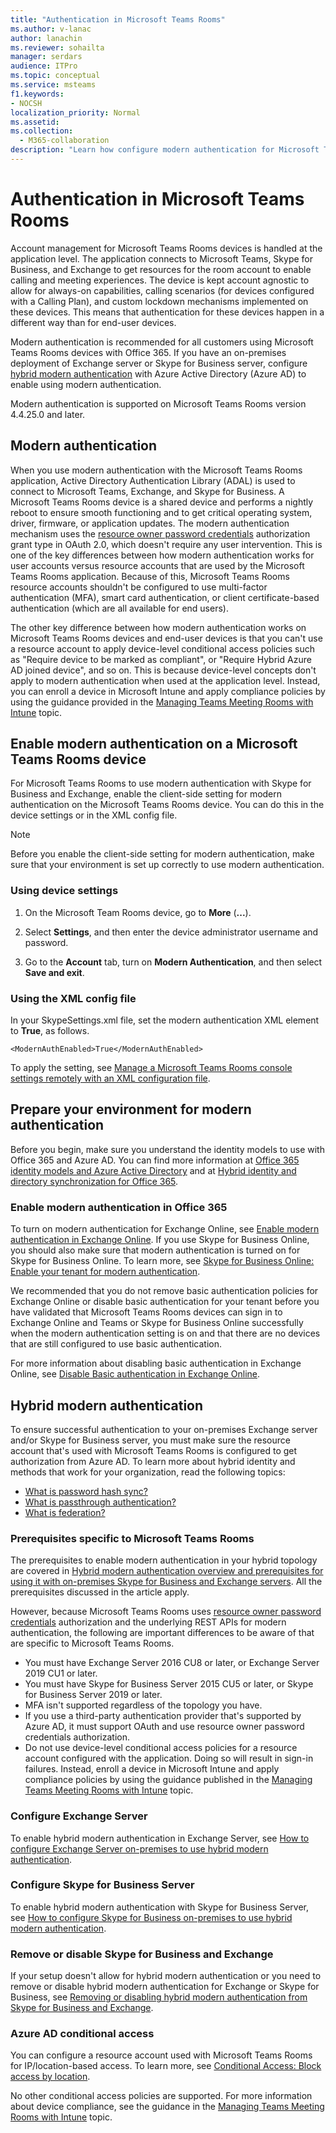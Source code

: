```yaml
---
title: "Authentication in Microsoft Teams Rooms"
ms.author: v-lanac
author: lanachin
ms.reviewer: sohailta
manager: serdars
audience: ITPro
ms.topic: conceptual
ms.service: msteams
f1.keywords:
- NOCSH
localization_priority: Normal
ms.assetid:
ms.collection: 
  - M365-collaboration
description: "Learn how configure modern authentication for Microsoft Teams Rooms"
---
```


# Authentication in Microsoft Teams Rooms

Account management for Microsoft Teams Rooms devices is handled at the application level. The application connects to Microsoft Teams, Skype for Business, and Exchange to get resources for the room account to enable calling and meeting experiences. The device is kept account agnostic to allow for always-on capabilities, calling scenarios (for devices configured with a Calling Plan), and custom lockdown mechanisms implemented on these devices. This means that authentication for these devices happen in a different way than for end-user devices.  

Modern authentication is recommended for all customers using Microsoft Teams Rooms devices with Office 365. If you have an on-premises deployment of Exchange server or Skype for Business server, configure [hybrid modern authentication](https://docs.microsoft.com/office365/enterprise/hybrid-modern-auth-overview) with Azure Active Directory (Azure AD) to enable using modern authentication.

Modern authentication is supported on Microsoft Teams Rooms version 4.4.25.0 and later.

## Modern authentication

When you use modern authentication with the Microsoft Teams Rooms application, Active Directory Authentication Library (ADAL) is used to connect to Microsoft Teams, Exchange, and Skype for Business. A Microsoft Teams Rooms device is a shared device and performs a nightly reboot to ensure smooth functioning and to get critical operating system, driver, firmware, or application updates. The modern authentication mechanism uses the [resource owner password credentials](https://tools.ietf.org/html/rfc6749#section-1.3.3) authorization grant type in OAuth 2.0, which doesn't require any user intervention. This is one of the key differences between how modern authentication works for user accounts versus resource accounts that are used by the Microsoft Teams Rooms application. Because of this, Microsoft Teams Rooms resource accounts shouldn't be configured to use multi-factor authentication (MFA), smart card authentication, or client certificate-based authentication (which are all available for end users).

The other key difference between how modern authentication works on Microsoft Teams Rooms devices and end-user devices is that you can't use a resource account to apply device-level conditional access policies such as "Require device to be marked as compliant", or "Require Hybrid Azure AD joined device", and so on. This is because device-level concepts don't apply to modern authentication when used at the application level. Instead, you can enroll a device in Microsoft Intune and apply compliance policies by using the guidance provided in the [Managing Teams Meeting Rooms with Intune](https://techcommunity.microsoft.com/t5/intune-customer-success/managing-teams-meeting-rooms-with-intune/ba-p/1069230) topic.

## Enable modern authentication on a Microsoft Teams Rooms device

For Microsoft Teams Rooms to use modern authentication with Skype for Business and Exchange, enable the client-side setting for modern authentication on the Microsoft Teams Rooms device. You can do this in the device settings or in the XML config file.

> [!NOTE]
> Before you enable the client-side setting for modern authentication, make sure that your environment is set up correctly to use modern authentication.

### Using device settings

1. On the Microsoft Team Rooms device, go to **More** (**...**).
    
2. Select **Settings**, and then enter the device administrator username and password.
3. Go to the **Account** tab, turn on **Modern Authentication**, and then select **Save and exit**.

### Using the XML config file

In your SkypeSettings.xml file, set the modern authentication XML element to **True**, as follows.

```
<ModernAuthEnabled>True</ModernAuthEnabled>
```

To apply the setting, see [Manage a Microsoft Teams Rooms console settings remotely with an XML configuration file](xml-config-file.md).

## Prepare your environment for modern authentication

Before you begin, make sure you understand the identity models to use with Office 365 and Azure AD. You can find more information at [Office 365 identity models and Azure Active Directory](https://docs.microsoft.com/Office365/Enterprise/about-office-365-identity) and at [Hybrid identity and directory synchronization for Office 365](https://docs.microsoft.com/Office365/Enterprise/plan-for-directory-synchronization).

### Enable modern authentication in Office 365

To turn on modern authentication for Exchange Online, see [Enable modern authentication in Exchange Online](https://docs.microsoft.com/exchange/clients-and-mobile-in-exchange-online/enable-or-disable-modern-authentication-in-exchange-online). If you use Skype for Business Online, you should also make sure that modern authentication is turned on for Skype for Business Online. To learn more, see [Skype for Business Online: Enable your tenant for modern authentication](https://aka.ms/SkypeModernAuth).

We recommended that you do not remove basic authentication policies for Exchange Online or disable basic authentication for your tenant before you have validated that Microsoft Teams Rooms devices can sign in to Exchange Online and Teams or Skype for Business Online successfully when the modern authentication setting is on and that there are no devices that are still configured to use basic authentication.

For more information about disabling basic authentication in Exchange Online, see [Disable Basic authentication in Exchange Online](https://docs.microsoft.com/exchange/clients-and-mobile-in-exchange-online/disable-basic-authentication-in-exchange-online).

## Hybrid modern authentication

To ensure successful authentication to your on-premises Exchange server and/or Skype for Business server, you must make sure the resource account that's used with Microsoft Teams Rooms is configured to get authorization from Azure AD. To learn more about hybrid identity and methods that work for your organization, read the following topics: 

- [What is password hash sync?](https://docs.microsoft.com/azure/active-directory/hybrid/whatis-phs)
- [What is passthrough authentication?](https://docs.microsoft.com/azure/active-directory/hybrid/how-to-connect-pta)
- [What is federation?](https://docs.microsoft.com/azure/active-directory/hybrid/whatis-fed)

### Prerequisites specific to Microsoft Teams Rooms

The prerequisites to enable modern authentication in your hybrid topology are covered in [Hybrid modern authentication overview and prerequisites for using it with on-premises Skype for Business and Exchange servers](https://docs.microsoft.com/office365/enterprise/hybrid-modern-auth-overview). All the prerequisites discussed in the article apply.

However, because Microsoft Teams Rooms uses [resource owner password credentials](https://tools.ietf.org/html/rfc6749#section-1.3.3) authorization and the underlying REST APIs for modern authentication, the following are important differences to be aware of that are specific to Microsoft Teams Rooms.

- You must have Exchange Server 2016 CU8 or later, or Exchange Server 2019 CU1 or later.
- You must have Skype for Business Server 2015 CU5 or later, or Skype for Business Server 2019 or later.
- MFA isn't supported regardless of the topology you have.
- If you use a third-party authentication provider that's supported by Azure AD, it must support OAuth and use  resource owner password credentials authorization.
- Do not use device-level conditional access policies for a resource account configured with the application. Doing so will result in sign-in failures. Instead, enroll a device in Microsoft Intune and apply compliance policies by using the guidance published in the [Managing Teams Meeting Rooms with Intune](https://techcommunity.microsoft.com/t5/intune-customer-success/managing-teams-meeting-rooms-with-intune/ba-p/1069230) topic.

### Configure Exchange Server

To enable hybrid modern authentication in Exchange Server, see [How to configure Exchange Server on-premises to use hybrid modern authentication](https://docs.microsoft.com/Office365/Enterprise/configure-exchange-server-for-hybrid-modern-authentication).

### Configure Skype for Business Server

To enable hybrid modern authentication with Skype for Business Server, see [How to configure Skype for Business on-premises to use hybrid modern authentication](https://docs.microsoft.com/Office365/Enterprise/configure-exchange-server-for-hybrid-modern-authentication).

### Remove or disable Skype for Business and Exchange

If your setup doesn't allow for hybrid modern authentication or you need to remove or disable hybrid modern authentication for Exchange or Skype for Business, see [Removing or disabling hybrid modern authentication from Skype for Business and Exchange](https://docs.microsoft.com/Office365/Enterprise/remove-or-disable-hybrid-modern-authentication-from-skype-for-business-and-excha).

### Azure AD conditional access

You can configure a resource account used with Microsoft Teams Rooms for IP/location-based access. To learn more, see [Conditional Access: Block access by location](https://docs.microsoft.com/azure/active-directory/conditional-access/howto-conditional-access-policy-location).

No other conditional access policies are supported. For more information about device compliance, see the guidance in the [Managing Teams Meeting Rooms with Intune](https://techcommunity.microsoft.com/t5/intune-customer-success/managing-teams-meeting-rooms-with-intune/ba-p/1069230) topic.  
